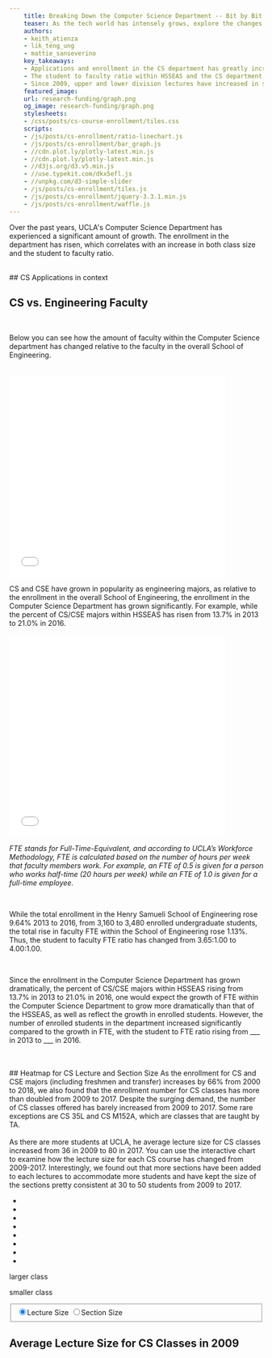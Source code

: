 ```yaml
---
    title: Breaking Down the Computer Science Department -- Bit by Bit
    teaser: As the tech world has intensely grows, explore the changes in UCLA's CS department over time.
    authors:
    - keith_atienza
    - lik_teng_ung
    - mattie_sanseverino
    key_takeaways: 
    - Applications and enrollment in the CS department has greatly increased over the years.
    - The student to faculty ratio within HSSEAS and the CS department has grown since 2013.
    - Since 2009, upper and lower division lectures have increased in size. 
    featured_image:
    url: research-funding/graph.png
    og_image: research-funding/graph.png
    stylesheets: 
    - /css/posts/cs-course-enrollment/tiles.css
    scripts: 
    - /js/posts/cs-enrollment/ratio-linechart.js
    - /js/posts/cs-enrollment/bar_graph.js
    - //cdn.plot.ly/plotly-latest.min.js
    - //cdn.plot.ly/plotly-latest.min.js
    - //d3js.org/d3.v5.min.js
    - //use.typekit.com/dkx5efl.js
    - //unpkg.com/d3-simple-slider
    - /js/posts/cs-enrollment/tiles.js
    - /js/posts/cs-enrollment/jquery-3.3.1.min.js
    - /js/posts/cs-enrollment/waffle.js
---
```

<p>
    Over the past years, UCLA's Computer Science Department has experienced a significant amount of growth. The enrollment in the department has risen, which correlates with an increase in both class size and the student to faculty ratio. 
</p>
<br> 
## CS Applications in context

<div class='waffle'></div>



## CS vs. Engineering Faculty 
<br>
<p>Below you can see how the amount of faculty within the Computer Science department has changed relative to the faculty in the overall School of Engineering. </p>
<br> 

<iframe align="center" width="85%" height="400" frameborder="0" scrolling="no" src="//plot.ly/~MattieSanseverino/5.embed?link=false&modebar=false&width=100%&height=50%"></iframe>

<p>CS and CSE have grown in popularity as engineering majors, as relative to the enrollment in the overall School of Engineering, the enrollment in the Computer Science Department has grown significantly. For example, while the percent of CS/CSE majors within HSSEAS has risen from 13.7% in 2013 to 21.0% in 2016. </p>

<iframe align="center" width="85%" height="400" frameborder="0" scrolling="no" src="//plot.ly/~MattieSanseverino/13.embed?
link=false&modebar=false"></iframe>
<p><i>FTE stands for Full-Time-Equivalent, and according to UCLA’s Workforce Methodology, FTE is calculated based on the number of hours per week that faculty members work. For example, an FTE of 0.5 is given for a person who works half-time (20 hours per week) while an FTE of 1.0 is given for a full-time employee. </i></p>


<br>
<p>While the total enrollment in the Henry Samueli School of Engineering rose 9.64% 2013 to 2016, from 3,160 to 3,480 enrolled undergraduate students, the total rise in faculty FTE within the School of Engineering rose 1.13%. Thus, the student to faculty FTE ratio has changed from 3.65:1.00 to 4.00:1.00. </p>
<br>
<p>Since the enrollment in the Computer Science Department has grown dramatically, the percent of CS/CSE majors within HSSEAS rising from 13.7% in 2013 to 21.0% in 2016, one would expect the growth of FTE within the Computer Science Department to grow more dramatically than that of the HSSEAS, as well as reflect the growth in enrolled students. However, the number of enrolled students in the department increased significantly compared to the growth in FTE, with the student to FTE ratio rising from ___ in 2013 to ___ in 2016. </p>


<br>
<br>
## Heatmap for CS Lecture and Section Size
As the enrollment for CS and CSE majors (including freshmen and transfer) increases by 66% from 2000 to 2018, we also found that the enrollment number for CS classes has more than doubled from 2009 to 2017. Despite the surging demand, the number of CS classes offered has barely increased from 2009 to 2017. Some rare exceptions are CS 35L and CS M152A, which are classes that are taught by TA. 
<br><br>
As there are more students at UCLA, he average lecture size for CS classes increased from 36 in 2009 to 80 in 2017. You can use the interactive chart to examine how the lecture size for each CS course has changed from 2009-2017. Interestingly, we found out that more sections have been added to each lectures to accommodate more students and have kept the size of the sections pretty consistent at 30 to 50 students from 2009 to 2017.

<div id="container">
    <div id="legend" class="rbow2">
        <ul>
            <li class="q1-8"></li>
            <li class="q2-8"></li>
            <li class="q3-8"></li>
            <li class="q4-8"></li>
            <li class="q5-8"></li>
            <li class="q6-8"></li>
            <li class="q7-8"></li>
            <li class="q8-8"></li>
        </ul>
        <p class="more">larger class</p>
        <p class="less">smaller class</p>
    </div>
    <div id="year"></div>
    <div id="section"></div>
    <div id="vis"></div> 
    <div id="controls">
        <div class="section">
            <fieldset id="sectype">
                <input type="radio" id="Primary" name = "type" value ="Primary" checked = "checked"/><label for="Primary" class="sel"><span class="lectureSize">Lecture Size</span></label>
                <input type="radio" id="Secondary" name="type" value="Secondary"/><label for="Secondary"><span class="sectionSize">Section Size</span></label>
            </fieldset>
        </div>
        <div id="slider"></div>
    </div>
    <div id="dist">
        <h2 class="title">Average Lecture Size for CS Classes in 2009</h2>
        <div class='svg'></div>
    </div>
</div>









    
